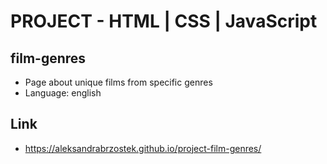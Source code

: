 # PROJECT - HTML | CSS | JavaScript
## film-genres
* Page about unique films from specific genres
* Language: english
## Link
* https://aleksandrabrzostek.github.io/project-film-genres/ 
